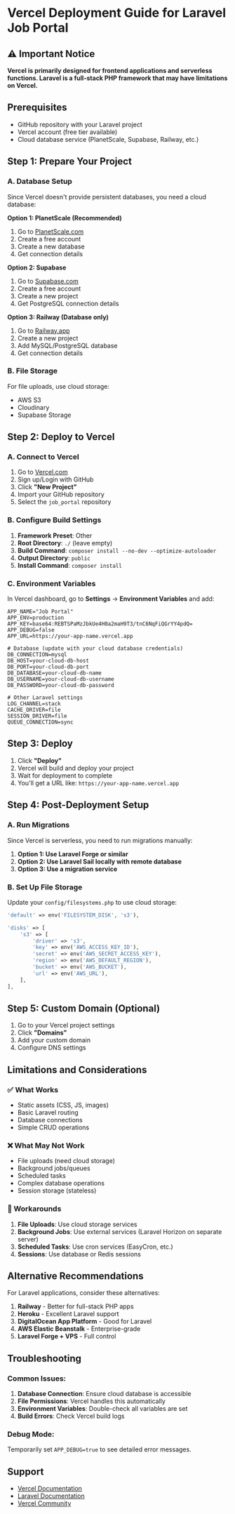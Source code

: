 # Vercel Deployment Guide for Laravel Job Portal

## ⚠️ Important Notice
**Vercel is primarily designed for frontend applications and serverless functions. Laravel is a full-stack PHP framework that may have limitations on Vercel.**

## Prerequisites
- GitHub repository with your Laravel project
- Vercel account (free tier available)
- Cloud database service (PlanetScale, Supabase, Railway, etc.)

## Step 1: Prepare Your Project

### A. Database Setup
Since Vercel doesn't provide persistent databases, you need a cloud database:

**Option 1: PlanetScale (Recommended)**
1. Go to [PlanetScale.com](https://planetscale.com/)
2. Create a free account
3. Create a new database
4. Get connection details

**Option 2: Supabase**
1. Go to [Supabase.com](https://supabase.com/)
2. Create a free account
3. Create a new project
4. Get PostgreSQL connection details

**Option 3: Railway (Database only)**
1. Go to [Railway.app](https://railway.app/)
2. Create a new project
3. Add MySQL/PostgreSQL database
4. Get connection details

### B. File Storage
For file uploads, use cloud storage:
- AWS S3
- Cloudinary
- Supabase Storage

## Step 2: Deploy to Vercel

### A. Connect to Vercel
1. Go to [Vercel.com](https://vercel.com/)
2. Sign up/Login with GitHub
3. Click **"New Project"**
4. Import your GitHub repository
5. Select the `job_portal` repository

### B. Configure Build Settings
1. **Framework Preset**: Other
2. **Root Directory**: `./` (leave empty)
3. **Build Command**: `composer install --no-dev --optimize-autoloader`
4. **Output Directory**: `public`
5. **Install Command**: `composer install`

### C. Environment Variables
In Vercel dashboard, go to **Settings** → **Environment Variables** and add:

```
APP_NAME="Job Portal"
APP_ENV=production
APP_KEY=base64:REBTSPaMzJbkUe4H0a2maH9T3/tnC6NqFiQGrYY4pdQ=
APP_DEBUG=false
APP_URL=https://your-app-name.vercel.app

# Database (update with your cloud database credentials)
DB_CONNECTION=mysql
DB_HOST=your-cloud-db-host
DB_PORT=your-cloud-db-port
DB_DATABASE=your-cloud-db-name
DB_USERNAME=your-cloud-db-username
DB_PASSWORD=your-cloud-db-password

# Other Laravel settings
LOG_CHANNEL=stack
CACHE_DRIVER=file
SESSION_DRIVER=file
QUEUE_CONNECTION=sync
```

## Step 3: Deploy

1. Click **"Deploy"**
2. Vercel will build and deploy your project
3. Wait for deployment to complete
4. You'll get a URL like: `https://your-app-name.vercel.app`

## Step 4: Post-Deployment Setup

### A. Run Migrations
Since Vercel is serverless, you need to run migrations manually:

1. **Option 1: Use Laravel Forge or similar**
2. **Option 2: Use Laravel Sail locally with remote database**
3. **Option 3: Use a migration service**

### B. Set Up File Storage
Update your `config/filesystems.php` to use cloud storage:

```php
'default' => env('FILESYSTEM_DISK', 's3'),

'disks' => [
    's3' => [
        'driver' => 's3',
        'key' => env('AWS_ACCESS_KEY_ID'),
        'secret' => env('AWS_SECRET_ACCESS_KEY'),
        'region' => env('AWS_DEFAULT_REGION'),
        'bucket' => env('AWS_BUCKET'),
        'url' => env('AWS_URL'),
    ],
],
```

## Step 5: Custom Domain (Optional)
1. Go to your Vercel project settings
2. Click **"Domains"**
3. Add your custom domain
4. Configure DNS settings

## Limitations and Considerations

### ✅ What Works
- Static assets (CSS, JS, images)
- Basic Laravel routing
- Database connections
- Simple CRUD operations

### ❌ What May Not Work
- File uploads (need cloud storage)
- Background jobs/queues
- Scheduled tasks
- Complex database operations
- Session storage (stateless)

### 🔧 Workarounds
1. **File Uploads**: Use cloud storage services
2. **Background Jobs**: Use external services (Laravel Horizon on separate server)
3. **Scheduled Tasks**: Use cron services (EasyCron, etc.)
4. **Sessions**: Use database or Redis sessions

## Alternative Recommendations

For Laravel applications, consider these alternatives:
1. **Railway** - Better for full-stack PHP apps
2. **Heroku** - Excellent Laravel support
3. **DigitalOcean App Platform** - Good for Laravel
4. **AWS Elastic Beanstalk** - Enterprise-grade
5. **Laravel Forge + VPS** - Full control

## Troubleshooting

### Common Issues:
1. **Database Connection**: Ensure cloud database is accessible
2. **File Permissions**: Vercel handles this automatically
3. **Environment Variables**: Double-check all variables are set
4. **Build Errors**: Check Vercel build logs

### Debug Mode:
Temporarily set `APP_DEBUG=true` to see detailed error messages.

## Support
- [Vercel Documentation](https://vercel.com/docs)
- [Laravel Documentation](https://laravel.com/docs)
- [Vercel Community](https://github.com/vercel/vercel/discussions) 